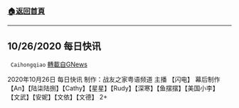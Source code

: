 ###  [:house:返回首頁](https://github.com/ourhimalayas/txt)
---

## 10/26/2020 每日快讯
` Caihongqiao` [轉載自GNews](https://gnews.org/zh-hans/464601/)

2020年10月26日 每日快讯 制作：战友之家粤语频道
主播 【闪电】 幕后制作 【An】【陆柒陆捌】【Cathy】【星星】【Rudy】【深寒】【鱼摆摆】【美国小李】 【文武】【安妮】【文依】【文德】
2+
